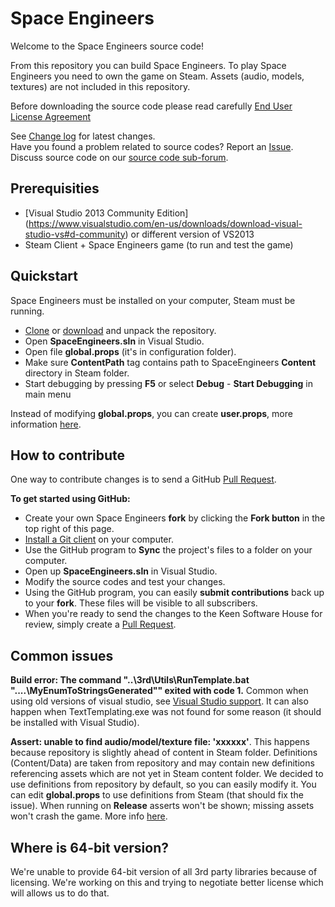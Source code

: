 Space Engineers
===============

Welcome to the Space Engineers source code! 

From this repository you can build Space Engineers. To play Space Engineers you need to own the game on Steam. Assets (audio, models, textures) are not included in this repository.

Before downloading the source code please read carefully
[End User License Agreement](https://github.com/KeenSoftwareHouse/SpaceEngineers/blob/master/EULA.txt)

See [Change log](https://github.com/KeenSoftwareHouse/SpaceEngineers/wiki/Change-log) for latest changes.   
Have you found a problem related to source codes? Report an [Issue](https://github.com/KeenSoftwareHouse/SpaceEngineers/issues).   
Discuss source code on our [source code sub-forum](http://forum.keenswh.com/forums/source-code.423135/).

Prerequisities
--------------
- [Visual Studio 2013 Community Edition] (https://www.visualstudio.com/en-us/downloads/download-visual-studio-vs#d-community) or different version of VS2013
- Steam Client + Space Engineers game (to run and test the game)

Quickstart
----------
Space Engineers must be installed on your computer, Steam must be running.

- [Clone](github-windows://openRepo/https://github.com/KeenSoftwareHouse/SpaceEngineers) or [download](https://github.com/KeenSoftwareHouse/SpaceEngineers/archive/master.zip) and unpack the repository.
- Open **SpaceEngineers.sln** in Visual Studio.
- Open file **global.props** (it's in configuration folder).
- Make sure **ContentPath** tag contains path to SpaceEngineers **Content** directory in Steam folder.
- Start debugging by pressing **F5** or select **Debug** - **Start Debugging** in main menu

Instead of modifying **global.props**, you can create **user.props**, more information [here](https://github.com/KeenSoftwareHouse/SpaceEngineers/wiki/Initial-setup).

How to contribute
-----------------

One way to contribute changes is to send a GitHub [Pull Request](https://help.github.com/articles/using-pull-requests).

**To get started using GitHub:**

- Create your own Space Engineers **fork** by clicking the __Fork button__ in the top right of this page.
- [Install a Git client](http://help.github.com/articles/set-up-git) on your computer.
- Use the GitHub program to **Sync** the project's files to a folder on your computer.
- Open up **SpaceEngineers.sln** in Visual Studio.
- Modify the source codes and test your changes.
- Using the GitHub program, you can easily **submit contributions** back up to your **fork**.  These files will be visible to all subscribers.
- When you're ready to send the changes to the Keen Software House for review, simply create a [Pull Request](https://help.github.com/articles/using-pull-requests).

Common issues
-------------
**Build error: The command "..\3rd\Utils\RunTemplate.bat "....\MyEnumToStringsGenerated"" exited with code 1.**
Common when using old versions of visual studio, see [Visual Studio support](https://github.com/KeenSoftwareHouse/SpaceEngineers/wiki/Visual-Studio-support). It can also happen when  TextTemplating.exe was not found for some reason (it should be installed with Visual Studio).

**Assert: unable to find audio/model/texture file: 'xxxxxx'**.
This happens because repository is slightly ahead of content in Steam folder. Definitions (Content/Data) are taken from repository and may contain new definitions referencing assets which are not yet in Steam content folder. We decided to use definitions from repository by default, so you can easily modify it. You can edit **global.props** to use definitions from Steam (that should fix the issue). When running on **Release** asserts won't be shown; missing assets won't crash the game.  More info [here](https://github.com/KeenSoftwareHouse/SpaceEngineers/wiki/Initial-setup#setting-path-to-the-games-content).

Where is 64-bit version?
------------------------

We're unable to provide 64-bit version of all 3rd party libraries because of licensing. We're working on this and trying to negotiate better license which will allows us to do that.
